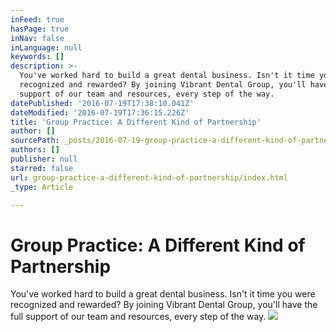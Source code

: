 ```yaml
---
inFeed: true
hasPage: true
inNav: false
inLanguage: null
keywords: []
description: >-
  You've worked hard to build a great dental business. Isn't it time you were
  recognized and rewarded? By joining Vibrant Dental Group, you'll have the full
  support of our team and resources, every step of the way.
datePublished: '2016-07-19T17:38:10.041Z'
dateModified: '2016-07-19T17:36:15.226Z'
title: 'Group Practice: A Different Kind of Partnership'
author: []
sourcePath: _posts/2016-07-19-group-practice-a-different-kind-of-partnership.md
authors: []
publisher: null
starred: false
url: group-practice-a-different-kind-of-partnership/index.html
_type: Article

---
```

# Group Practice: A Different Kind of Partnership

You've worked hard to build a great dental business. Isn't it time you were recognized and rewarded? By joining Vibrant Dental Group, you'll have the full support of our team and resources, every step of the way.
![](https://the-grid-user-content.s3-us-west-2.amazonaws.com/5928eb53-f710-4b1f-999d-c04d6fc72846.jpg)